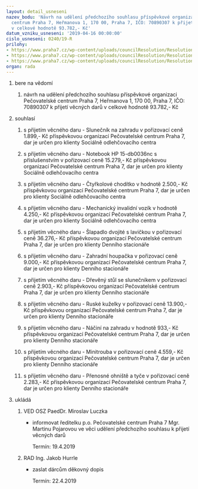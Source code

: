 ```yaml
---
layout: detail_usneseni
nazev_bodu: 'Návrh na udělení předchozího souhlasu příspěvkové organizaci Pečovatelské
  centrum Praha 7, Heřmanova 1, 170 00, Praha 7, IČO: 70890307 k přijetí věcných darů
  v celkové hodnotě 93.782,- Kč'
datum_vzniku_usneseni: '2019-04-16 00:00:00'
cislo_usneseni: 0240/19-R
prilohy:
- https://www.praha7.cz/wp-content/uploads/councilResolution/Resolutions/30776/export/duvodova_zprava_vecne_dary_PCP7_04_19_verejna~446677.docx
- https://www.praha7.cz/wp-content/uploads/councilResolution/Resolutions/30776/export/daryPCP7~446676.pdf
- https://www.praha7.cz/wp-content/uploads/councilResolution/Resolutions/30776/export/export~447727.pdf
organ: rada
---
```

<ol class="urzList_view" id="urzList">
<li class="urzClass1" id=""><span name="1">bere na vědomí</span> 
<ol class="urzOlClass decimal ">
<li class="urzClass2" style="TEXT-ALIGN: left" id=""><span><p>návrh na udělení předchozího souhlasu příspěvkové organizaci Pečovatelské centrum Praha 7, Heřmanova 1, 170 00, Praha 7, IČO: 70890307 k přijetí věcných darů v celkové hodnotě 93.782,- Kč</p></span></li></ol></li>
<li class="urzClass1" id=""><span name="26">souhlasí</span> 
<ol class="urzOlClass decimal ">
<li class="urzClass2" style="TEXT-ALIGN: left" id=""><span><p>s přijetím věcného daru - Slunečník na zahradu v pořizovací ceně 1.899,- Kč příspěvkovou organizací Pečovatelské centrum Praha 7, dar je určen pro klienty Sociálně odlehčovacího centra</p></span></li>
<li class="urzClass2" style="TEXT-ALIGN: left" id=""><span><p>s přijetím věcného daru -&nbsp;Notebook HP 15-db0036nc s příslušenstvím&nbsp;v pořizovací ceně 15.279,- Kč příspěvkovou organizací Pečovatelské centrum Praha 7, dar je určen pro klienty Sociálně odlehčovacího centra</p></span></li>
<li class="urzClass2" style="TEXT-ALIGN: left" id=""><span><p>s přijetím věcného daru - Čtyřkolové chodítko v hodnotě 2.500,- Kč příspěvkovou organizací Pečovatelské centrum Praha 7, dar je určen pro klienty Sociálně odlehčovacího centra</p></span></li>
<li class="urzClass2" style="TEXT-ALIGN: left" id=""><span><p>s přijetím věcného daru - Mechanický invalidní vozík v hodnotě 4.250,- Kč příspěvkovou organizací Pečovatelské centrum Praha 7, dar je určen pro klienty Sociálně odlehčovacího centra</p></span></li>
<li class="urzClass2" style="TEXT-ALIGN: left" id=""><span><p>s přijetím věcného daru - Šlapadlo dvojité s lavičkou v pořizovací ceně 36.276,- Kč příspěvkovou organizací Pečovatelské centrum Praha 7, dar je určen pro klienty Denního stacionáře</p></span></li>
<li class="urzClass2" style="TEXT-ALIGN: left" id=""><span><p>s přijetím věcného daru -&nbsp;Zahradní houpačka&nbsp;v pořizovací ceně 9.000,- Kč příspěvkovou organizací Pečovatelské centrum Praha 7, dar je určen pro klienty Denního stacionáře</p></span></li>
<li class="urzClass2" style="TEXT-ALIGN: left" id=""><span><p>s přijetím věcného daru - Dřevěný stůl se slunečníkem v pořizovací ceně 2.903,- Kč příspěvkovou organizací Pečovatelské centrum Praha 7, dar je určen pro klienty Denního stacionáře</p></span></li>
<li class="urzClass2" style="TEXT-ALIGN: left" id=""><span><p>s přijetím věcného daru -&nbsp;Ruské kuželky&nbsp;v pořizovací ceně 13.900,- Kč příspěvkovou organizací Pečovatelské centrum Praha 7, dar je určen pro klienty Denního stacionáře</p></span></li>
<li class="urzClass2" style="TEXT-ALIGN: left" id=""><span><p>s přijetím věcného daru - Náčiní na zahradu&nbsp;v&nbsp;hodnotě&nbsp;933,- Kč příspěvkovou organizací Pečovatelské centrum Praha 7, dar je určen pro klienty Denního stacionáře</p></span></li>
<li class="urzClass2" style="TEXT-ALIGN: left" id=""><span><p>s přijetím věcného daru - Minitrouba v pořizovací ceně 4.559,- Kč příspěvkovou organizací Pečovatelské centrum Praha 7, dar je určen pro klienty Denního stacionáře</p></span></li>
<li class="urzClass2" style="TEXT-ALIGN: left" id=""><span><p>s přijetím věcného daru - Přenosné ohniště a tyče v pořizovací ceně 2.283,- Kč příspěvkovou organizací Pečovatelské centrum Praha 7, dar je určen pro klienty Denního stacionáře</p></span></li></ol></li><li class="urzClass1" id="urzUkoly"><span name="1">ukládá</span><ol class="urzOlClass"><li class="urzClass2"><span><p>VED OSZ PaedDr. Miroslav Luczka</p></span><ul class="urzUlClass"><li class="urzClass3"><span><p>informovat ředitelku p.o. Pečovatelské centrum Praha 7 Mgr. Martinu Pojarovou ve věci udělení předchozího souhlasu k přijetí věcných darů</p></span><span class="urzUkolTermin">  Termín:&nbsp;19.4.2019</span></li></ul></li><li class="urzClass2"><span><p>RAD Ing. Jakob Hurrle</p></span><ul class="urzUlClass"><li class="urzClass3"><span><p>zaslat dárcům děkovný dopis</p></span><span class="urzUkolTermin">  Termín:&nbsp;22.4.2019</span></li></ul></li></ol></li>
</ol>